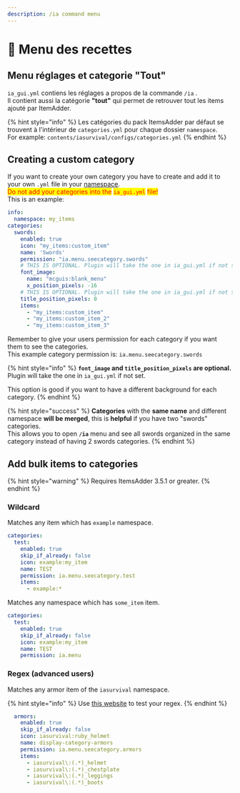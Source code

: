 ```yaml
---
description: /ia command menu
---
```


# 📃 Menu des recettes

## Menu réglages et categorie "Tout" 

`ia_gui.yml` contiens les réglages a propos de la commande `/ia` .\
Il contient aussi la catégorie **"tout"** qui permet de retrouver tout les items ajouté par ItemAdder.

{% hint style="info" %}
Les catégories du pack ItemsAdder par défaut se trouvent à l'intérieur de `categories.yml` pour chaque dossier `namespace`.\
For example: `contents/iasurvival/configs/categories.yml`
{% endhint %}

## Creating a custom category

If you want to create your own category you have to create and add it to your own `.yml` file in your [namespace](broken-reference).\
<mark style="color:red;">Do not add your categories into the</mark> <mark style="color:red;"></mark><mark style="color:red;">`ia_gui.yml`</mark> <mark style="color:red;"></mark><mark style="color:red;">file!</mark>\
This is an example:

```yaml
info:
  namespace: my_items
categories:
  swords:
    enabled: true
    icon: "my_items:custom_item"
    name: 'Swords'
    permission: "ia.menu.seecategory.swords"
    # THIS IS OPTIONAL. Plugin will take the one in ia_gui.yml if not set.
    font_image:
      name: "mcguis:blank_menu"
      x_position_pixels: -16
    # THIS IS OPTIONAL. Plugin will take the one in ia_gui.yml if not set.
    title_position_pixels: 0
    items:
      - "my_items:custom_item"
      - "my_items:custom_item_2"
      - "my_items:custom_item_3"
```

Remember to give your users permission for each category if you want them to see the categories.\
This example category permission is: `ia.menu.seecategory.swords`

{% hint style="info" %}
**`font_image` and `title_position_pixels` are optional.**\
Plugin will take the one in `ia_gui.yml` if not set.

This option is good if you want to have a different background for each category.
{% endhint %}

{% hint style="success" %}
**Categories** with the **same name** and different namespace **will be merged**, this is **helpful** if you have two "swords" categories.\
This allows you to open **`/ia`** menu and see all swords organized in the same category instead of having 2 swords categories.
{% endhint %}

## Add bulk items to categories

{% hint style="warning" %}
Requires ItemsAdder 3.5.1 or greater.
{% endhint %}

### Wildcard

Matches any item which has `example` namespace.

```yml
categories:
  test:
    enabled: true
    skip_if_already: false
    icon: example:my_item
    name: TEST
    permission: ia.menu.seecategory.test
    items:
      - example:*
```

Matches any namespace which has `some_item` item.

```yml
categories:
  test:
    enabled: true
    skip_if_already: false
    icon: example:my_item
    name: TEST
    permission: ia.menu
```

### Regex (advanced users)

Matches any armor item of the `iasurvival` namespace.

{% hint style="info" %}
Use [this website](https://regex101.com/) to test your regex.
{% endhint %}

```yml
  armors:
    enabled: true
    skip_if_already: false
    icon: iasurvival:ruby_helmet
    name: display-category-armors
    permission: ia.menu.seecategory.armors
    items:
      - iasurvival\:(.*)_helmet
      - iasurvival\:(.*)_chestplate
      - iasurvival\:(.*)_leggings
      - iasurvival\:(.*)_boots
```

